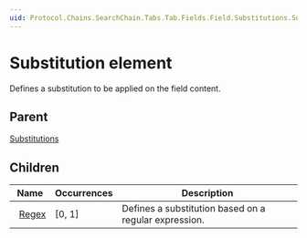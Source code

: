 ```yaml
---
uid: Protocol.Chains.SearchChain.Tabs.Tab.Fields.Field.Substitutions.Substitution
---
```


# Substitution element

Defines a substitution to be applied on the field content.

## Parent

[Substitutions](xref:Protocol.Chains.SearchChain.Tabs.Tab.Fields.Field.Substitutions)

## Children

|Name|Occurrences|Description|
|--- |--- |--- |
|&nbsp;&nbsp;[Regex](xref:Protocol.Chains.SearchChain.Tabs.Tab.Fields.Field.Substitutions.Substitution.Regex)|[0, 1]|Defines a substitution based on a regular expression.|

